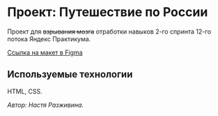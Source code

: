 # Проект: Путешествие по России

Проект для ~~взрывания мозга~~ отработки навыков 2-го спринта 12-го потока Яндекс Практикума. 

[Ссылка на макет в Figma](https://www.figma.com/file/5S2WSbEFL6awjVWJ0NWL8Q/Sprint-3_-Russia-_-desktop-mobile?node-id=28503%3A0)

## Используемые технологии

HTML, CSS.

*Автор: Настя Разживина.*